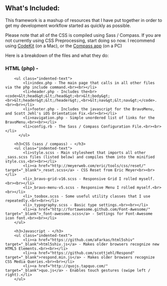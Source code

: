 ## What's Included:

This framework is a mashup of resources that I have put together in order to get my development workflow started as quickly as possible.

Please note that all of the CSS is compiled using Sass / Compass.  If you are not currently using CSS Preprocessing, start doing so now.  I recommend using <a href="http://incident57.com/codekit/" target="_blank">CodeKit</a> (on a Mac), or the <a href="http://compass.handlino.com/" target="_blank">Compass app</a> (on a PC)

Here is a breakdown of the files and what they do:

###		HTML (php) -
		<ul class="indented-text">
		  	<li>index.php - The main page that calls in all other files via the php include command.<br><br></li>
		  	<li>header.php - Includes the<br> <code>&lt;head&gt;&lt;/head&gt;<br>&lt;body&gt;<br>&lt;header&gt;&lt;/header&gt;,<br>&lt;nav&gt;&lt;nav&gt;</code>.<br><br></li>
		  	<li>footer.php - Includes the javascript for the BravoMenu, and Scott Jehl's iOS Orientation Fix.<br><br></li>
		  	<li>navigation.php - Simple unordered list of links for the BravoMenu.<br><br></li>
		  	<li>config.rb - The Sass / Compass Configuration File.<br><br></li>
		  </ul>  

		<h3>CSS (sass / compass) - </h3>
		<ul class="indented-text">
			<li>style.scss - Main stylesheet that imports all other _sass.scss files (listed below) and compiles them into the minified style.css.<br><br></li>
			<li><a href="http://meyerweb.com/eric/tools/css/reset/" target="_blank">_reset.scss</a> - CSS Reset from Eric Meyer<br><br></li>
			<li>_bravo-grid-v16.scss - Responsive Grid I rolled myself.<br><br></li>
			<li>_bravo-menu-v5.scss - Responsive Menu I rolled myself.<br><br></li>
			<li>_toobox.scss - Some useful utility classes that I use repeatedly.<br><br></li>
			<li>_typography.scss - Basic type settings.<br><br></li>
			<li><a href="http://fortawesome.github.com/Font-Awesome/" target="_blank">_font-awesome.scss</a> - Settings for Font-Awesome icon font.<br><br></li>
		</ul>

		<h3>Javascript - </h3>
		<ul class="indented-text">
			<li><a href="https://github.com/aFarkas/html5shiv" target="_blank">html5shiv.js</a> - Makes older browsers recognize new HTML5 Elements.<br><br></li>
			<li><a href="https://github.com/scottjehl/Respond" target="_blank">respond.min.js</a> - Makes older browsers recognize CSS Media Queries.<br><br></li>
			<li><a href="http://quojs.tapquo.com/" target="_blank">quo.js</a> - Enables touch gestures (swipe left / right).</li>
		</ul>